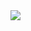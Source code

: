 <img src="https://capsule-render.vercel.app/api?type=waving!&color=CFFFE5&height=150&section=header&text=GeonDori%20&fontSize=45&descAlignY=20" />

